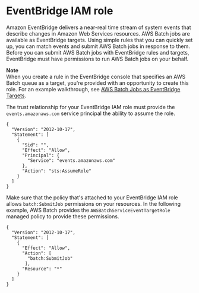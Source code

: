 # EventBridge IAM role<a name="CWE_IAM_role"></a>

Amazon EventBridge delivers a near\-real time stream of system events that describe changes in Amazon Web Services resources\. AWS Batch jobs are available as EventBridge targets\. Using simple rules that you can quickly set up, you can match events and submit AWS Batch jobs in response to them\. Before you can submit AWS Batch jobs with EventBridge rules and targets, EventBridge must have permissions to run AWS Batch jobs on your behalf\.

**Note**  
When you create a rule in the EventBridge console that specifies an AWS Batch queue as a target, you're provided with an opportunity to create this role\. For an example walkthrough, see [AWS Batch Jobs as EventBridge Targets](batch-cwe-target.md)\.

The trust relationship for your EventBridge IAM role must provide the `events.amazonaws.com` service principal the ability to assume the role\.

```
{
  "Version": "2012-10-17",
  "Statement": [
    {
      "Sid": "",
      "Effect": "Allow",
      "Principal": {
        "Service": "events.amazonaws.com"
      },
      "Action": "sts:AssumeRole"
    }
  ]
}
```

Make sure that the policy that's attached to your EventBridge IAM role allows `batch:SubmitJob` permissions on your resources\. In the following example, AWS Batch provides the `AWSBatchServiceEventTargetRole` managed policy to provide these permissions\.

```
{
  "Version": "2012-10-17",
  "Statement": [
    {
      "Effect": "Allow",
      "Action": [
        "batch:SubmitJob"
       ],
      "Resource": "*"
    }
  ]
}
```